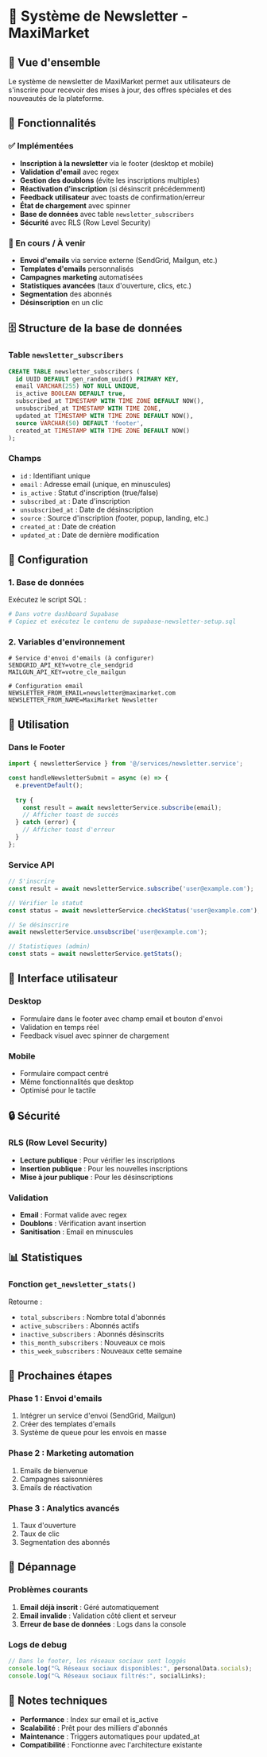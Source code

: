 # 📧 Système de Newsletter - MaxiMarket

## 🎯 Vue d'ensemble

Le système de newsletter de MaxiMarket permet aux utilisateurs de s'inscrire pour recevoir des mises à jour, des offres spéciales et des nouveautés de la plateforme.

## 🚀 Fonctionnalités

### ✅ Implémentées
- **Inscription à la newsletter** via le footer (desktop et mobile)
- **Validation d'email** avec regex
- **Gestion des doublons** (évite les inscriptions multiples)
- **Réactivation d'inscription** (si désinscrit précédemment)
- **Feedback utilisateur** avec toasts de confirmation/erreur
- **État de chargement** avec spinner
- **Base de données** avec table `newsletter_subscribers`
- **Sécurité** avec RLS (Row Level Security)

### 🔄 En cours / À venir
- **Envoi d'emails** via service externe (SendGrid, Mailgun, etc.)
- **Templates d'emails** personnalisés
- **Campagnes marketing** automatisées
- **Statistiques avancées** (taux d'ouverture, clics, etc.)
- **Segmentation** des abonnés
- **Désinscription** en un clic

## 🗄️ Structure de la base de données

### Table `newsletter_subscribers`
```sql
CREATE TABLE newsletter_subscribers (
  id UUID DEFAULT gen_random_uuid() PRIMARY KEY,
  email VARCHAR(255) NOT NULL UNIQUE,
  is_active BOOLEAN DEFAULT true,
  subscribed_at TIMESTAMP WITH TIME ZONE DEFAULT NOW(),
  unsubscribed_at TIMESTAMP WITH TIME ZONE,
  updated_at TIMESTAMP WITH TIME ZONE DEFAULT NOW(),
  source VARCHAR(50) DEFAULT 'footer',
  created_at TIMESTAMP WITH TIME ZONE DEFAULT NOW()
);
```

### Champs
- `id` : Identifiant unique
- `email` : Adresse email (unique, en minuscules)
- `is_active` : Statut d'inscription (true/false)
- `subscribed_at` : Date d'inscription
- `unsubscribed_at` : Date de désinscription
- `source` : Source d'inscription (footer, popup, landing, etc.)
- `created_at` : Date de création
- `updated_at` : Date de dernière modification

## 🔧 Configuration

### 1. Base de données
Exécutez le script SQL :
```bash
# Dans votre dashboard Supabase
# Copiez et exécutez le contenu de supabase-newsletter-setup.sql
```

### 2. Variables d'environnement
```env
# Service d'envoi d'emails (à configurer)
SENDGRID_API_KEY=votre_cle_sendgrid
MAILGUN_API_KEY=votre_cle_mailgun

# Configuration email
NEWSLETTER_FROM_EMAIL=newsletter@maximarket.com
NEWSLETTER_FROM_NAME=MaxiMarket Newsletter
```

## 📱 Utilisation

### Dans le Footer
```jsx
import { newsletterService } from '@/services/newsletter.service';

const handleNewsletterSubmit = async (e) => {
  e.preventDefault();
  
  try {
    const result = await newsletterService.subscribe(email);
    // Afficher toast de succès
  } catch (error) {
    // Afficher toast d'erreur
  }
};
```

### Service API
```javascript
// S'inscrire
const result = await newsletterService.subscribe('user@example.com');

// Vérifier le statut
const status = await newsletterService.checkStatus('user@example.com');

// Se désinscrire
await newsletterService.unsubscribe('user@example.com');

// Statistiques (admin)
const stats = await newsletterService.getStats();
```

## 🎨 Interface utilisateur

### Desktop
- Formulaire dans le footer avec champ email et bouton d'envoi
- Validation en temps réel
- Feedback visuel avec spinner de chargement

### Mobile
- Formulaire compact centré
- Même fonctionnalités que desktop
- Optimisé pour le tactile

## 🔒 Sécurité

### RLS (Row Level Security)
- **Lecture publique** : Pour vérifier les inscriptions
- **Insertion publique** : Pour les nouvelles inscriptions
- **Mise à jour publique** : Pour les désinscriptions

### Validation
- **Email** : Format valide avec regex
- **Doublons** : Vérification avant insertion
- **Sanitisation** : Email en minuscules

## 📊 Statistiques

### Fonction `get_newsletter_stats()`
Retourne :
- `total_subscribers` : Nombre total d'abonnés
- `active_subscribers` : Abonnés actifs
- `inactive_subscribers` : Abonnés désinscrits
- `this_month_subscribers` : Nouveaux ce mois
- `this_week_subscribers` : Nouveaux cette semaine

## 🚀 Prochaines étapes

### Phase 1 : Envoi d'emails
1. Intégrer un service d'envoi (SendGrid, Mailgun)
2. Créer des templates d'emails
3. Système de queue pour les envois en masse

### Phase 2 : Marketing automation
1. Emails de bienvenue
2. Campagnes saisonnières
3. Emails de réactivation

### Phase 3 : Analytics avancés
1. Taux d'ouverture
2. Taux de clic
3. Segmentation des abonnés

## 🐛 Dépannage

### Problèmes courants
1. **Email déjà inscrit** : Géré automatiquement
2. **Email invalide** : Validation côté client et serveur
3. **Erreur de base de données** : Logs dans la console

### Logs de debug
```javascript
// Dans le footer, les réseaux sociaux sont loggés
console.log("🔍 Réseaux sociaux disponibles:", personalData.socials);
console.log("🔍 Réseaux sociaux filtrés:", socialLinks);
```

## 📝 Notes techniques

- **Performance** : Index sur email et is_active
- **Scalabilité** : Prêt pour des milliers d'abonnés
- **Maintenance** : Triggers automatiques pour updated_at
- **Compatibilité** : Fonctionne avec l'architecture existante
